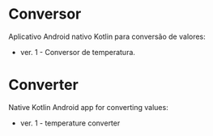 # Conversor 


Aplicativo Android nativo Kotlin para conversão de valores:

* ver. 1 - Conversor de temperatura.

# Converter

Native Kotlin Android app for converting values:

* ver. 1 - temperature converter

